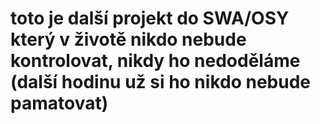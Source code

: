 # toto je další projekt do SWA/OSY který v životě nikdo nebude kontrolovat, nikdy ho nedoděláme (další hodinu už si ho nikdo nebude pamatovat)
